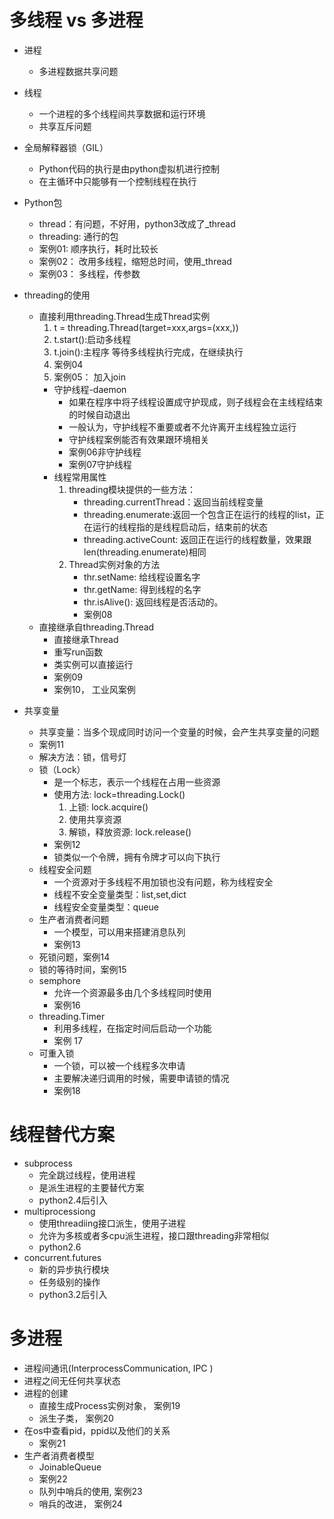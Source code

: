 # 多线程 vs 多进程
- 进程
    - 多进程数据共享问题
- 线程
    - 一个进程的多个线程间共享数据和运行环境
    - 共享互斥问题
- 全局解释器锁（GIL）
    - Python代码的执行是由python虚拟机进行控制
    - 在主循环中只能够有一个控制线程在执行
    
- Python包
    - thread：有问题，不好用，python3改成了_thread
    - threading: 通行的包
    - 案例01: 顺序执行，耗时比较长
    - 案例02： 改用多线程，缩短总时间，使用_thread
    - 案例03： 多线程，传参数
    
- threading的使用
    - 直接利用threading.Thread生成Thread实例
        1. t = threading.Thread(target=xxx,args=(xxx,))
        2. t.start():启动多线程
        3. t.join():主程序 等待多线程执行完成，在继续执行
        4. 案例04
        5. 案例05： 加入join
        - 守护线程-daemon
            - 如果在程序中将子线程设置成守护现成，则子线程会在主线程结束的时候自动退出
            - 一般认为，守护线程不重要或者不允许离开主线程独立运行
            - 守护线程案例能否有效果跟环境相关
            - 案例06非守护线程
            - 案例07守护线程
        - 线程常用属性
            1. threading模块提供的一些方法：
                - threading.currentThread：返回当前线程变量
                - threading.enumerate:返回一个包含正在运行的线程的list，正在运行的线程指的是线程启动后，结束前的状态
                - threading.activeCount: 返回正在运行的线程数量，效果跟 len(threading.enumerate)相同
            2. Thread实例对象的方法
                - thr.setName: 给线程设置名字
                - thr.getName: 得到线程的名字
                - thr.isAlive(): 返回线程是否活动的。
                - 案例08
    - 直接继承自threading.Thread
        - 直接继承Thread
        - 重写run函数
        - 类实例可以直接运行
        - 案例09
        - 案例10， 工业风案例       
- 共享变量
    - 共享变量：当多个现成同时访问一个变量的时候，会产生共享变量的问题
    - 案例11
    - 解决方法：锁，信号灯
    - 锁（Lock）
        - 是一个标志，表示一个线程在占用一些资源
        - 使用方法: lock=threading.Lock()
            1. 上锁:   lock.acquire()
            2. 使用共享资源
            3. 解锁，释放资源:  lock.release()
        - 案例12
        - 锁类似一个令牌，拥有令牌才可以向下执行
    - 线程安全问题
        - 一个资源对于多线程不用加锁也没有问题，称为线程安全
        - 线程不安全变量类型：list,set,dict
        - 线程安全变量类型：queue
    - 生产者消费者问题
        - 一个模型，可以用来搭建消息队列
        - 案例13
    - 死锁问题，案例14
    - 锁的等待时间，案例15
    - semphore
        - 允许一个资源最多由几个多线程同时使用
        - 案例16
    - threading.Timer
        - 利用多线程，在指定时间后启动一个功能
        - 案例 17
    - 可重入锁
        - 一个锁，可以被一个线程多次申请
        - 主要解决递归调用的时候，需要申请锁的情况
        - 案例18
# 线程替代方案
- subprocess
    - 完全跳过线程，使用进程
    - 是派生进程的主要替代方案
    - python2.4后引入
- multiprocessiong
    - 使用threadiing接口派生，使用子进程
    - 允许为多核或者多cpu派生进程，接口跟threading非常相似
    - python2.6
- concurrent.futures   
    - 新的异步执行模块
    - 任务级别的操作
    - python3.2后引入
# 多进程
- 进程间通讯(InterprocessCommunication, IPC )
- 进程之间无任何共享状态
- 进程的创建
    - 直接生成Process实例对象， 案例19
    - 派生子类， 案例20
- 在os中查看pid，ppid以及他们的关系
    - 案例21
- 生产者消费者模型       
    - JoinableQueue
    - 案例22
    - 队列中哨兵的使用, 案例23
    - 哨兵的改进， 案例24